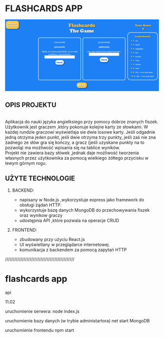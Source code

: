 # FLASHCARDS APP
![Main View](./Flashcards.JPG)
## OPIS PROJEKTU
<br>
    Aplikacja do nauki języka angielksiego przy pomocy dobrze znanych fiszek. Użytkownik jest graczem ,który pokonuje kolejne karty ze słowkami. W 
każdej rundzie graczowi wyświetlaja sie dwie losowe karty. Jeśli odgadnie jedną otrzyma jeden punkt, jeśli dwie otrzyma trzy punkty, jeśli zaś 
nie zna żadnego ze słów gra się kończy, a gracz (jeśli uzyskane punkty na to pozwolą) ma możliwość wpisania się na tablice wyników. <br>
    Projekt nie zawiera bazy słówek ,jednak daje możliwość tworzenia własnych przez użytkownika za pomocą wielkiego żółtego przycisku w lewym górnym 
rogu. <br>   

## UŻYTE TECHNOLOGIE 



1. BACKEND:
    -  napisany w Node.js ,wykorzystuje express jako framework do obsługi żądań HTTP.
    -  wykorzystuje bazę danych MongoDB do przechowywania fiszek oraz wynikow graczy
    -  udostępnia API ,które pozwala na operacje CRUD

2. FRONTEND:
    -  zbudowany przy użyciu React.js 
    -  UI wyświetlany w przeglądarce internetowej.
    -  komunikacja z backendem za pomocą zapytań HTTP






/////////////////////////////////////////////
# flashcards app
api

11.02


uruchomienie serwera:
node index.js

uruchomienie bazy danych (w trybie administartora)
net start MongoDB


uruchomienie frontendu
npm start